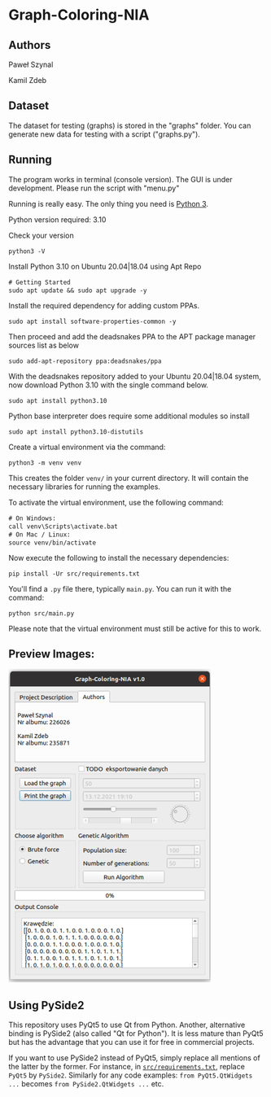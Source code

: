 # Graph-Coloring-NIA

## Authors

Paweł Szynal

Kamil Zdeb

## Dataset

The dataset for testing (graphs) is stored in the "graphs" folder. You can generate new data for testing with a script ("graphs.py").

## Running 

The program works in terminal (console version). The GUI  is under development. Please run the script with "menu.py"

Running is really easy. The only thing you need is [Python 3](https://www.python.org/downloads/).

Python version required: 3.10

Check your version

```
python3 -V
```

Install Python 3.10 on Ubuntu 20.04|18.04 using Apt Repo


```
# Getting Started
sudo apt update && sudo apt upgrade -y
```

Install the required dependency for adding custom PPAs.

```
sudo apt install software-properties-common -y
```

Then proceed and add the deadsnakes PPA to the APT package manager sources list as below

```
sudo add-apt-repository ppa:deadsnakes/ppa
```

With the deadsnakes repository added to your Ubuntu 20.04|18.04 system, now download Python 3.10 with the single command below.
```
sudo apt install python3.10
```
Python base interpreter does require some additional modules so install 
```
sudo apt install python3.10-distutils
```



Create a virtual environment via the command:

    python3 -m venv venv

This creates the folder `venv/` in your current directory. It will contain the necessary libraries for running the examples.

To activate the virtual environment, use the following command:

```
# On Windows:
call venv\Scripts\activate.bat
# On Mac / Linux:
source venv/bin/activate
```

Now execute the following to install the necessary dependencies:

    pip install -Ur src/requirements.txt

You'll find a `.py` file there, typically `main.py`. You can run it with the command:

    python src/main.py 

Please note that the virtual environment must still be active for this to work.

## Preview Images:

![Alt text](other/app.png?raw=true "Title")

## Using PySide2

This repository uses PyQt5 to use Qt from Python. Another, alternative binding is PySide2 (also called "Qt for Python"). It is less mature than PyQt5 but has the advantage that you can use it for free in commercial projects.

If you want to use PySide2 instead of PyQt5, simply replace all mentions of the latter by the former. For instance, in [`src/requirements.txt`](src/requirements.txt), replace `PyQt5` by `PySide2`. Similarly for any code examples: `from PyQt5.QtWidgets ...` becomes `from PySide2.QtWidgets ...` etc.

